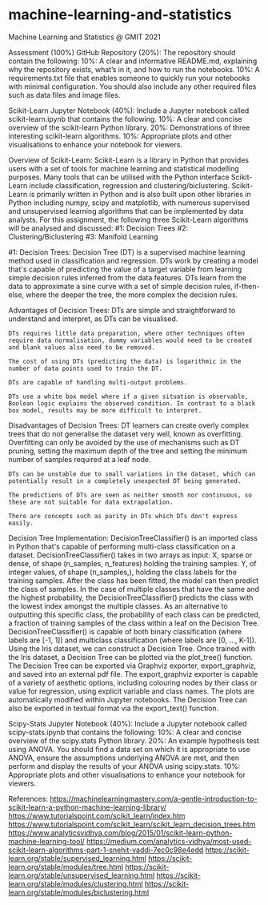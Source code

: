 # machine-learning-and-statistics
Machine Learning and Statistics @ GMIT 2021

Assessment (100%)
GitHub Repository (20%):
The repository should contain the following:
10%: A clear and informative README.md, explaining why the repository exists, what’s in it, and how to run the notebooks.
10%: A requirements.txt file that enables someone to quickly run your notebooks with minimal configuration. You should also include any other required files such as data files and image files.

Scikit-Learn Jupyter Notebook (40%):
Include a Jupyter notebook called scikit-learn.ipynb that contains the following.
10%: A clear and concise overview of the scikit-learn Python library.
20%: Demonstrations of three interesting scikit-learn algorithms.
10%: Appropriate plots and other visualisations to enhance your notebook for viewers.

Overview of Scikit-Learn:
Scikit-Learn is a library in Python that provides users with a set of tools for machine learning and statistical modelling purposes.
Many tools that can be utilised with the Python interface Scikit-Learn include classification, regression and clustering/biclustering.
Scikit-Learn is primarily written in Python and is also built upon other libraries in Python including numpy, scipy and matplotlib, with numerous supervised and unsupervised learning algorithms that can be implemented by data analysts.
For this assignment, the following three Scikit-Learn algorithms will be analysed and discussed:
    #1: Decision Trees
    #2: Clustering/Biclustering
    #3: Manifold Learning

#1: Decision Trees:
Decision Tree (DT) is a supervised machine learning method used in classification and regression. DTs work by creating a model that's capable of predicting the value of a target variable from learning simple decision rules inferred from the data features.
DTs learn from the data to approximate a sine curve with a set of simple decision rules, if-then-else, where the deeper the tree, the more complex the decision rules.

Advantages of Decision Trees:
    DTs are simple and straightforward to understand and interpret, as DTs can be visualised.

    DTs requires little data preparation, where other techniques often require data normalisation, dummy variables would need to be created and blank values also need to be removed.

    The cost of using DTs (predicting the data) is logarithmic in the number of data points used to train the DT.

    DTs are capable of handling multi-output problems.

    DTs use a white box model where if a given situation is observable, Boolean logic explains the observed condition. In contrast to a black box model, results may be more difficult to interpret.

Disadvantages of Decision Trees:
    DT learners can create overly complex trees that do not generalise the dataset very well, known as overfitting. Overfitting can only be avoided by the use of mechanisms such as DT pruning, setting the maximum depth of the tree and setting the minimum number of samples required at a leaf node.

    DTs can be unstable due to small variations in the dataset, which can potentially result in a completely unexpected DT being generated.

    The predictions of DTs are seen as neither smooth nor continuous, so these are not suitable for data extrapolation.

    There are concepts such as parity in DTs which DTs don't express easily.

Decision Tree Implementation:
DecisionTreeClassifier() is an imported class in Python that's capable of performing multi-class classification on a dataset.
DecisionTreeClassifier() takes in two arrays as input:
    X, sparse or dense, of shape (n_samples, n_features)
    holding the training samples.
    Y, of integer values, of shape (n_samples,), holding the
    class labels for the training samples.
After the class has been fitted, the model can then predict the class of samples.
In the case of multiple classes that have the same and the highest probability, the DecisionTreeClassifier() predicts the class with the lowest index amongst the multiple classes.
As an alternative to outputting this specific class, the probability of each class can be predicted, a fraction of training samples of the class within a leaf on the Decision Tree.
DecisionTreeClassifier() is capable of both binary classification (where labels are [-1, 1]) and multiclass classification (where labels are [0, …, K-1]).
Using the Iris dataset, we can construct a Decision Tree.
Once trained with the Iris dataset, a Decision Tree can be plotted via the plot_tree() function.
The Decision Tree can be exported via Graphviz exporter, export_graphviz, and saved into an external pdf file.
The export_graphviz exporter is capable of a variety of aesthetic options, including colouring nodes by their class or value for regression, using explicit variable and class names. The plots are automatically modified within Jupyter notebooks.
The Decision Tree can also be exported in textual format via the export_text() function.

Scipy-Stats Jupyter Notebook (40%):
Include a Jupyter notebook called scipy-stats.ipynb that contains the following:
10%: A clear and concise overview of the scipy.stats Python library.
20%: An example hypothesis test using ANOVA. You should find a data set on which it is appropriate to use ANOVA, ensure the assumptions underlying ANOVA are met, and then perform and display the results of your ANOVA using scipy.stats.
10%: Appropriate plots and other visualisations to enhance your notebook for viewers.

References:
https://machinelearningmastery.com/a-gentle-introduction-to-scikit-learn-a-python-machine-learning-library/
https://www.tutorialspoint.com/scikit_learn/index.htm
https://www.tutorialspoint.com/scikit_learn/scikit_learn_decision_trees.htm
https://www.analyticsvidhya.com/blog/2015/01/scikit-learn-python-machine-learning-tool/
https://medium.com/analytics-vidhya/most-used-scikit-learn-algorithms-part-1-snehit-vaddi-7ec0c98e4edd
https://scikit-learn.org/stable/supervised_learning.html
https://scikit-learn.org/stable/modules/tree.html
https://scikit-learn.org/stable/unsupervised_learning.html
https://scikit-learn.org/stable/modules/clustering.html
https://scikit-learn.org/stable/modules/biclustering.html